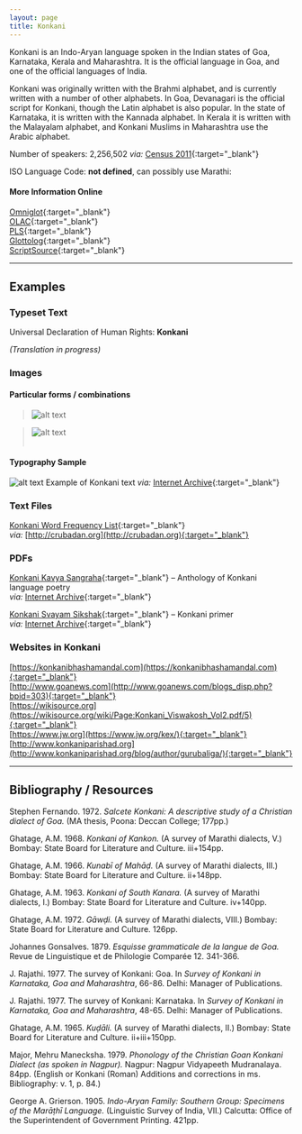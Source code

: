 ```yaml
---
layout: page
title: Konkani
---
```


Konkani is an Indo-Aryan language spoken in the Indian states of Goa, Karnataka, Kerala and Maharashtra. It is the official language in Goa, and one of the official languages of India. 

Konkani was originally written with the Brahmi alphabet, and is currently written with a number of other alphabets. In Goa, Devanagari is the official script for Konkani, though the Latin alphabet is also popular. In the state of Karnataka, it is written with the Kannada alphabet. In Kerala it is written with the Malayalam alphabet, and Konkani Muslims in Maharashtra use the Arabic alphabet.

Number of speakers: 2,256,502 *via:* [Census 2011](../devanagari-overview/Census-of-India-2011-Language.pdf){:target="_blank"}  

ISO Language Code: **not defined**, can possibly use Marathi: <html lang="**mr**">  

#### More Information Online

[Omniglot](https://omniglot.com/writing/konkani.htm){:target="_blank"}  
[OLAC](http://www.language-archives.org/language/gom){:target="_blank"}  
[PLS](http://www.peopleslinguisticsurvey.org/bhasha-sample.aspx?id=549){:target="_blank"}  
[Glottolog](https://glottolog.org/resource/languoid/id/goan1235){:target="_blank"}  
[ScriptSource](https://www.scriptsource.org/cms/scripts/page.php?item_id=language_detail&key=gom){:target="_blank"}


-----

## Examples

### Typeset Text

Universal Declaration of Human Rights: **Konkani**

*(Translation in progress)*


### Images

#### Particular forms / combinations

>![alt text](/images/01.png)  

>![alt text](/images/02.png)  
 &nbsp;  


#### Typography Sample

![alt text](/images/konkani.png)
Example of Konkani text
*via:* [Internet Archive](https://archive.org/details/changpanachisaan0000pnsh){:target="_blank"}


### Text Files

[Konkani Word Frequency List](/basic-info/konkani-word-frequency.txt){:target="_blank"}  
*via:* [http://crubadan.org](http://crubadan.org){:target="_blank"}


### PDFs

[Konkani Kavya Sangraha](/samples/Konkani-01.pdf){:target="_blank"} – Anthology of Konkani language poetry  
*via:* [Internet Archive](https://archive.org/details/dli.KONKANI_KAVYA_SANGRAHA){:target="_blank"}

[Konkani Svayam Sikshak](/samples/Konkani-02.pdf){:target="_blank"} – Konkani primer  
*via:* [Internet Archive](https://archive.org/details/dli.viswakonkani.9001){:target="_blank"}


### Websites in Konkani

[https://konkanibhashamandal.com](https://konkanibhashamandal.com){:target="_blank"}  
[http://www.goanews.com](http://www.goanews.com/blogs_disp.php?bpid=303){:target="_blank"}  
[https://wikisource.org](https://wikisource.org/wiki/Page:Konkani_Viswakosh_Vol2.pdf/5){:target="_blank"}  
[https://www.jw.org](https://www.jw.org/kex/){:target="_blank"}  
[http://www.konkaniparishad.org](http://www.konkaniparishad.org/blog/author/gurubaliga/){:target="_blank"}


-----

## Bibliography / Resources

Stephen Fernando. 1972. *Salcete Konkani: A descriptive study of a Christian dialect of Goa.* (MA thesis, Poona: Deccan College; 177pp.)

Ghatage, A.M. 1968. *Konkani of Kankon.* (A survey of Marathi dialects, V.) Bombay: State Board for Literature and Culture. iii+154pp.

Ghatage, A.M. 1966. *Kunabī of Mahāḍ.* (A survey of Marathi dialects, III.) Bombay: State Board for Literature and Culture. ii+148pp.

Ghatage, A.M. 1963. *Konkani of South Kanara.* (A survey of Marathi dialects, I.) Bombay: State Board for Literature and Culture. iv+140pp.

Ghatage, A.M. 1972. *Gāwḍi.* (A survey of Marathi dialects, VIII.) Bombay: State Board for Literature and Culture. 126pp.

Johannes Gonsalves. 1879. *Esquisse grammaticale de la langue de Goa.* Revue de Linguistique et de Philologie Comparée 12. 341-366.

J. Rajathi. 1977. The survey of Konkani: Goa. In *Survey of Konkani in Karnataka, Goa and Maharashtra*, 66-86. Delhi: Manager of Publications.

J. Rajathi. 1977. The survey of Konkani: Karnataka. In *Survey of Konkani in Karnataka, Goa and Maharashtra*, 48-65. Delhi: Manager of Publications.

Ghatage, A.M. 1965. *Kuḍāli.* (A survey of Marathi dialects, II.) Bombay: State Board for Literature and Culture. ii+iii+150pp.

Major, Mehru Manecksha. 1979. *Phonology of the Christian Goan Konkani Dialect (as spoken in Nagpur).* Nagpur: Nagpur Vidyapeeth Mudranalaya. 84pp. (English or Konkani (Roman) Additions and corrections in ms. Bibliography: v. 1, p. 84.)

George A. Grierson. 1905. *Indo-Aryan Family: Southern Group: Specimens of the Marāṭhī Language.* (Linguistic Survey of India, VII.) Calcutta: Office of the Superintendent of Government Printing. 421pp.

